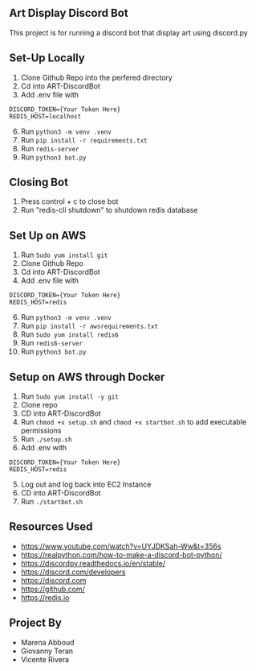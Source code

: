Art Display Discord Bot
------------------------
This project is for running a discord bot that display art using discord.py

Set-Up Locally
---------------
1. Clone Github Repo into the perfered directory
2. Cd into ART-DiscordBot
3. Add .env file with
```
DISCORD_TOKEN={Your Token Here}
REDIS_HOST=localhost
 ```
6. Run ```python3 -m venv .venv```
7. Run ```pip install -r requirements.txt```
8. Run ```redis-server```
9. Run ```python3 bot.py```

Closing Bot
-------------
1. Press control + c to close bot
2. Run "redis-cli shutdown" to shutdown redis database

Set Up on AWS
--------------
1. Run ```Sudo yum install git```
2. Clone Github Repo
3. Cd into ART-DiscordBot
4. Add .env file with
```
DISCORD_TOKEN={Your Token Here}
REDIS_HOST=redis
 ```
6. Run ```python3 -m venv .venv```
7. Run ```pip install -r awsrequirements.txt```
8. Run ```Sudo yum install redis6```
9. Run ```redis6-server```
10. Run ```python3 bot.py```

Setup on AWS through Docker
-
1. Run ```Sudo yum install -y git```
2. Clone repo
3. CD into ART-DiscordBot
4. Run ```chmod +x setup.sh``` and ```chmod +x startbot.sh``` to add executable permissions
5. Run ```./setup.sh```
6. Add .env with
 ```
DISCORD_TOKEN={Your Token Here}
REDIS_HOST=redis
 ```
5. Log out and log back into EC2 Instance
6. CD into ART-DiscordBot
7. Run ```./startbot.sh```

Resources Used
-----------
* https://www.youtube.com/watch?v=UYJDKSah-Ww&t=356s
* https://realpython.com/how-to-make-a-discord-bot-python/
* https://discordpy.readthedocs.io/en/stable/
* https://discord.com/developers
* https://discord.com
* https://github.com/
* https://redis.io

Project By
------------
* Marena Abboud
* Giovanny Teran
* Vicente Rivera
